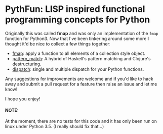 # PythFun: LISP inspired functional programming concepts for Python

Originally this was called **fmap** and was only an implementation of the `fmap` function for Python3. Now that I've been tinkering around some more I thought it'd be nice to collect a few things together:

- [fmap](fmap_README.md): apply a function to all elements of a collection style object.
- [pattern_match](pattern_match_README.md): A hybrid of Haskell's pattern matching and Clojure's destructuring.
- [dispatch](dispatch_README.md): single and multiple dispatch for your Python functions.

Any suggestions for improvements are welcome and if you'd like to hack away and submit a pull request for a feature then raise an issue and let me know!

I hope you enjoy!


#### NOTE:
At the moment, there are no tests for this code and it has only been run on linux under Python 3.5. (I really should fix that...)
